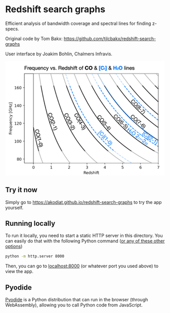
# Redshift search graphs
Efficient analysis of bandwidth coverage and spectral lines for finding z-specs.

Original code by Tom Bakx: https://github.com/tjlcbakx/redshift-search-graphs

User interface by Joakim Bohlin, Chalmers Infravis.

<img src="https://raw.githubusercontent.com/tjlcbakx/redshift-search-graphs/refs/heads/master/Fig_1_animated.gif" width="600px">

## Try it now
Simply go to https://akodiat.github.io/redshift-search-graphs to try the app yourself.

## Running locally
To run it locally, you need to start a static HTTP server in this directory. You can easily do that with the following Python command ([or any of these other options](https://gist.github.com/willurd/5720255))

```sh
python -m http.server 8000
```

Then, you can go to [localhost:8000](HTTP:/localhost:8000) (or whatever port you used above) to view the app.


## Pyodide
[Pyodide](https://pyodide.org/) is a Python distribution that can run in the browser (through WebAssembly), allowing you to call Python code from JavaScript.
